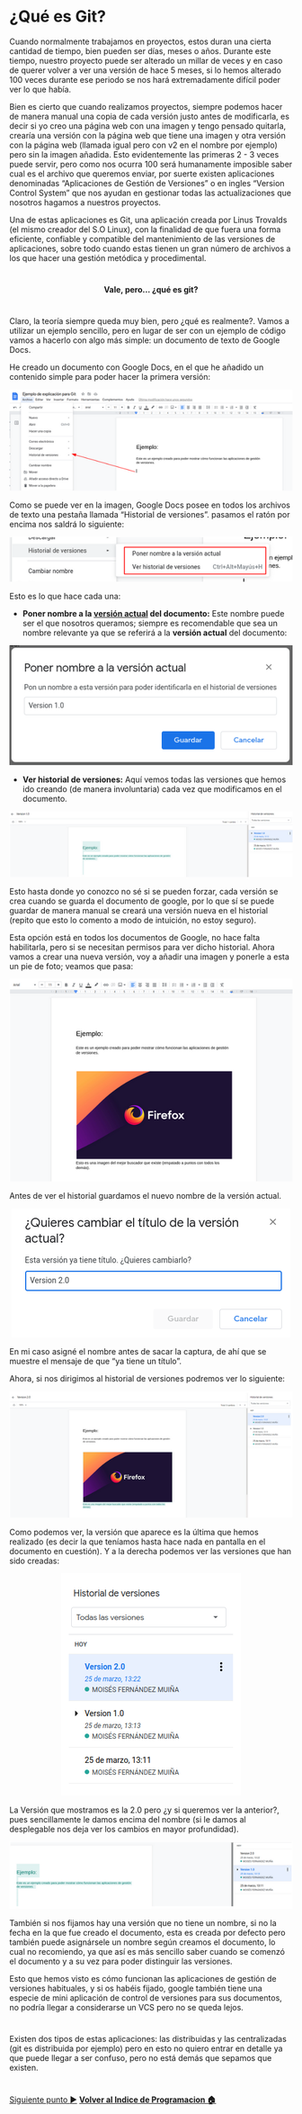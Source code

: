 # ¿Qué es Git?

Cuando normalmente trabajamos en proyectos, estos duran una cierta cantidad de tiempo, bien pueden ser días, meses o años. Durante este tiempo, nuestro proyecto puede ser alterado un millar de veces y en caso de querer volver a ver una versión de hace 5 meses, si lo hemos alterado 100 veces durante ese periodo se nos hará extremadamente difícil poder ver lo que había.

Bien es cierto que cuando realizamos proyectos, siempre podemos hacer de manera manual una copia de cada versión justo antes de modificarla, es decir si yo creo una página web con una imagen y tengo pensado quitarla, crearía una versión con la página web que tiene una imagen y otra versión con la página web (llamada igual pero con v2 en el nombre por ejemplo) pero sin la imagen añadida. Esto evidentemente las primeras 2 - 3 veces puede servir, pero como nos ocurra 100 será humanamente imposible saber cual es el archivo que queremos enviar, por suerte existen aplicaciones denominadas “Aplicaciones de Gestión de Versiones” o en ingles “Version Control System” que nos ayudan en gestionar todas las actualizaciones que nosotros hagamos a nuestros proyectos.

Una de estas aplicaciones es Git, una aplicación creada por Linus Trovalds (el mismo creador del S.O Linux), con la finalidad de que fuera una forma eficiente, confiable y compatible del mantenimiento de las versiones de aplicaciones, sobre todo cuando estas tienen un gran número de archivos a los que hacer una gestión metódica y procedimental.

#

<center>

#### Vale, pero... ¿qué es git?

</center>

#

Claro, la teoría siempre queda muy bien, pero ¿qué es realmente?. Vamos a utilizar un ejemplo sencillo, pero en lugar de ser con un ejemplo de código vamos a hacerlo con algo más simple: un documento de texto de Google Docs.

He creado un documento con Google Docs, en el que he añadido un contenido simple para poder hacer la primera versión:


<center>

![Creación de una clase Java en IntelliJ Idea](img/Git1.png)

</center>

Como se puede ver en la imagen, Google Docs posee en todos los archivos de texto una pestaña llamada “Historial de versiones”. pasamos el ratón por encima nos saldrá lo siguiente:

<center>

![Creación de una clase Java en IntelliJ Idea](img/Git2.png)

</center>

Esto es lo que hace cada una:

- **Poner nombre a la <u>versión actual</u> del documento:** Este nombre puede ser el que nosotros queramos; siempre es recomendable que sea un nombre relevante ya que se referirá a la **versión actual** del documento:

<center>

![Creación de una clase Java en IntelliJ Idea](img/Git3.png)

</center>

- **Ver historial de versiones:** Aquí vemos todas las versiones que hemos ido creando (de manera involuntaria) cada vez que modificamos en el documento. 

<center>

![Creación de una clase Java en IntelliJ Idea](img/Git4.png)

</center>

Esto hasta donde yo conozco no sé si se pueden forzar, cada versión se crea cuando se guarda el documento de google, por lo que sí se puede guardar de manera manual se creará una versión nueva en el historial (repito que esto lo comento a modo de intuición, no estoy seguro).

Esta opción está en todos los documentos de Google, no hace falta habilitarla, pero si se necesitan permisos para ver dicho historial. Ahora vamos a crear una nueva versión, voy a añadir una imagen y ponerle a esta un pie de foto; veamos que pasa:

<center>

![Creación de una clase Java en IntelliJ Idea](img/Git5.png)

</center>

Antes de ver el historial guardamos el nuevo nombre de la versión actual.

<center>

![Creación de una clase Java en IntelliJ Idea](img/Git6.png)

</center>

En mi caso asigné el nombre antes de sacar la captura, de ahí que se muestre el mensaje de que “ya tiene un título”.


Ahora, si nos dirigimos al historial de versiones podremos ver lo siguiente:

<center>

![Creación de una clase Java en IntelliJ Idea](img/Git7.png)

</center>

Como podemos ver, la versión que aparece es la última que hemos realizado (es decir la que teníamos hasta hace nada en pantalla en el documento en cuestión). Y a la derecha podemos ver las versiones que han sido creadas:

<center>

![Creación de una clase Java en IntelliJ Idea](img/Git8.png)

</center>

La Versión que mostramos es la 2.0 pero ¿y si queremos ver la anterior?, pues sencillamente le damos encima del nombre (si le damos al desplegable nos deja ver los cambios en mayor profundidad).

<center>

![Creación de una clase Java en IntelliJ Idea](img/Git9.png)

</center>

También si nos fijamos hay una versión que no tiene un nombre, si no la fecha en la que fue creado el documento, esta es creada por defecto pero también puede asignársele un nombre según creamos el documento, lo cual no recomiendo, ya que así es más sencillo saber cuando se comenzó el documento y a su vez para poder distinguir las versiones.

Esto que hemos visto es cómo funcionan las aplicaciones de gestión de versiones habituales, y si os habéis fijado, google también tiene una especie de mini aplicación de control de versiones para sus documentos, no podría llegar a considerarse un VCS pero no se queda lejos. 

#

Existen dos tipos de estas aplicaciones: las distribuidas y las centralizadas (git es distribuida por ejemplo) pero en esto no quiero entrar en detalle ya que puede llegar a ser confuso, pero no está demás que sepamos que existen.
#
[Siguiente punto :arrow_forward:](1%20-%20Instalando%20Git.md)
**[Volver al Indice de Programacion :house:](/Programacion/0%20-%20Indice.md)**